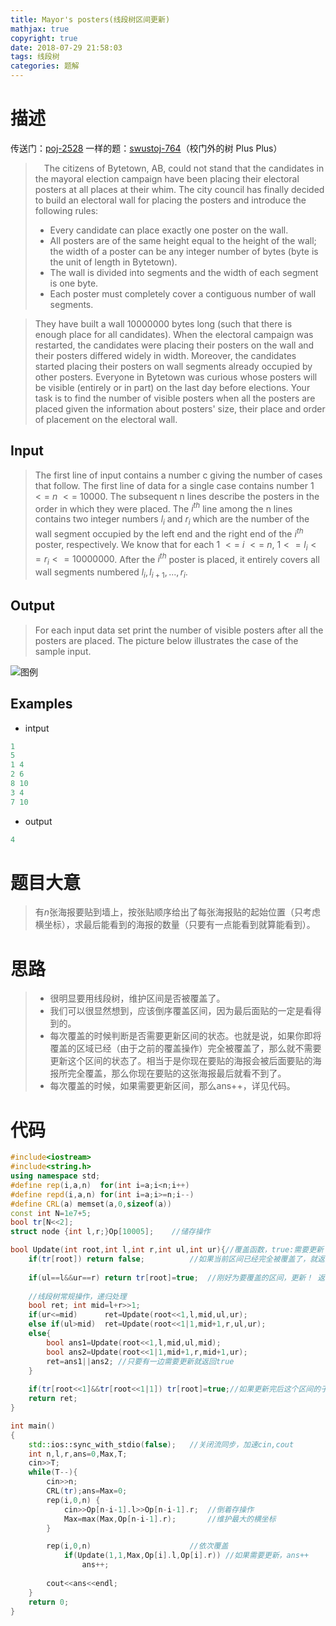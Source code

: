 ```yaml
---
title: Mayor's posters(线段树区间更新)
mathjax: true
copyright: true
date: 2018-07-29 21:58:03
tags: 线段树
categories: 题解
---
```

# 描述

传送门：[poj-2528](http://poj.org/problem?id=2528) 
一样的题：[swustoj-764](http://acm.swust.edu.cn/#/Problems/764/-1?_k=o9k9m3)（校门外的树 Plus Plus）

>&emsp;The citizens of Bytetown, AB, could not stand that the candidates in the mayoral election campaign have been placing their electoral posters at all places at their whim. The city council has finally decided to build an electoral wall for placing the posters and introduce the following rules: 
>* Every candidate can place exactly one poster on the wall. 
>* All posters are of the same height equal to the height of the wall; the width of a poster can be any integer number of bytes (byte is the unit of length in Bytetown). 
>* The wall is divided into segments and the width of each segment is one byte. 
>* Each poster must completely cover a contiguous number of wall segments.

<!--more-->

>They have built a wall 10000000 bytes long (such that there is enough place for all candidates). When the electoral campaign was restarted, the candidates were placing their posters on the wall and their posters differed widely in width. Moreover, the candidates started placing their posters on wall segments already occupied by other posters. Everyone in Bytetown was curious whose posters will be visible (entirely or in part) on the last day before elections. 
Your task is to find the number of visible posters when all the posters are placed given the information about posters' size, their place and order of placement on the electoral wall. 

## Input

> The first line of input contains a number c giving the number of cases that follow. The first line of data for a single case contains number $1\ <=\ n\ <=\ 10000$. The subsequent n lines describe the posters in the order in which they were placed. The $i^{th}$ line among the n lines contains two integer numbers $l_i$ and $r_i$ which are the number of the wall segment occupied by the left end and the right end of the $i^{th}$ poster, respectively. We know that for each $1\ <=\ i\ <=\ n$, $1 <= l_i <= r_i <= 10000000$. After the $i^{th}$ poster is placed, it entirely covers all wall segments numbered $l_i, l_{i+1} ,... , r_i$.

## Output

> For each input data set print the number of visible posters after all the posters are placed. 
> The picture below illustrates the case of the sample input. 

![图例](http://poj.org/images/2528_1.jpg)

## Examples

* intput

```c
1
5
1 4
2 6
8 10
3 4
7 10
```

* output

```c
4
```

# 题目大意

> 有$n$张海报要贴到墙上，按张贴顺序给出了每张海报贴的起始位置（只考虑横坐标），求最后能看到的海报的数量（只要有一点能看到就算能看到）。

# 思路

>* 很明显要用线段树，维护区间是否被覆盖了。
>* 我们可以很显然想到，应该倒序覆盖区间，因为最后面贴的一定是看得到的。
>* 每次覆盖的时候判断是否需要更新区间的状态。也就是说，如果你即将覆盖的区域已经（由于之前的覆盖操作）完全被覆盖了，那么就不需要更新这个区间的状态了。相当于是你现在要贴的海报会被后面要贴的海报所完全覆盖，那么你现在要贴的这张海报最后就看不到了。
>* 每次覆盖的时候，如果需要更新区间，那么ans++，详见代码。

# 代码

```c++
#include<iostream>
#include<string.h>
using namespace std;
#define rep(i,a,n)  for(int i=a;i<n;i++)
#define repd(i,a,n) for(int i=a;i>=n;i--)
#define CRL(a) memset(a,0,sizeof(a))
const int N=1e7+5;
bool tr[N<<2];
struct node {int l,r;}Op[10005];    //储存操作

bool Update(int root,int l,int r,int ul,int ur){//覆盖函数，true:需要更新 false:不需要更新
    if(tr[root]) return false;          //如果当前区间已经完全被覆盖了，就返回false
    
    if(ul==l&&ur==r) return tr[root]=true;  //刚好为要覆盖的区间，更新！ 返回true
    
    //线段树常规操作，递归处理
    bool ret; int mid=l+r>>1;   
    if(ur<=mid)      ret=Update(root<<1,l,mid,ul,ur);
    else if(ul>mid)  ret=Update(root<<1|1,mid+1,r,ul,ur);
    else{
        bool ans1=Update(root<<1,l,mid,ul,mid);
        bool ans2=Update(root<<1|1,mid+1,r,mid+1,ur);
        ret=ans1||ans2; //只要有一边需要更新就返回true
    }   
    
    if(tr[root<<1]&&tr[root<<1|1]) tr[root]=true;//如果更新完后这个区间的子区间都被覆盖了，他也被覆盖
    return ret;
}

int main()
{
    std::ios::sync_with_stdio(false);   //关闭流同步，加速cin,cout
    int n,l,r,ans=0,Max,T;
    cin>>T;
    while(T--){
        cin>>n;
        CRL(tr);ans=Max=0;
        rep(i,0,n) {
            cin>>Op[n-i-1].l>>Op[n-i-1].r;  //倒着存操作
            Max=max(Max,Op[n-i-1].r);       //维护最大的横坐标
        }

        rep(i,0,n)                      //依次覆盖
            if(Update(1,1,Max,Op[i].l,Op[i].r)) //如果需要更新，ans++
                ans++;
    
        cout<<ans<<endl;
    }
    return 0;
}
```
